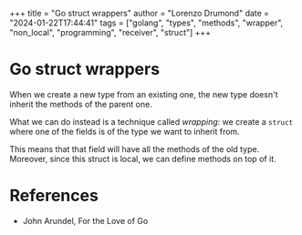+++
title = "Go struct wrappers"
author = "Lorenzo Drumond"
date = "2024-01-22T17:44:41"
tags = ["golang",  "types",  "methods",  "wrapper",  "non_local",  "programming",  "receiver",  "struct"]
+++


# Go struct wrappers
When we create a new type from an existing one, the new type doesn't inherit the methods of the parent one.

What we can do instead is a technique called _wrapping_: we create a `struct` where one of the fields is of the type we want to inherit from.

This means that that field will have all the methods of the old type. Moreover, since this struct is local, we can define methods on top of it.

# References
- John Arundel, For the Love of Go
